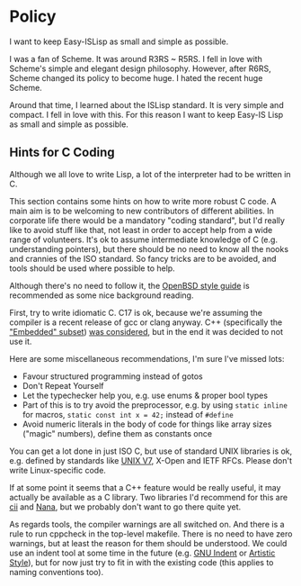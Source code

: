# Policy 

I want to keep Easy-ISLisp as small and simple as possible.

I was a fan of Scheme. It was around R3RS ~ R5RS. I fell in love with Scheme's simple and elegant design philosophy. 
However, after R6RS, Scheme changed its policy to become huge.
I hated the recent huge Scheme.

Around that time, I learned about the ISLisp standard. It is very simple and compact. I fell in love with this.
For this reason I want to keep Easy-IS Lisp as small and simple as possible.

## Hints for C Coding

Although we all love to write Lisp, a lot of the interpreter had to be written in C.

This section contains some hints on how to write more robust C code.
A main aim is to be welcoming to new contributors of different abilities.
In corporate life there would be a mandatory "coding standard", but I'd really like to avoid stuff like that, not least in order to accept help from a wide range of volunteers.
It's ok to assume intermediate knowledge of C (e.g. understanding pointers), but there should be no need to know all the nooks and crannies of the ISO standard.
So fancy tricks are to be avoided, and tools should be used where possible to help.

Although there's no need to follow it, the
[OpenBSD style guide](https://man.openbsd.org/style)
is recommended as some nice background reading.

First, try to write idiomatic C.
C17 is ok, because we're assuming the compiler is a recent release of gcc or clang anyway.
C++ (specifically the
["Embedded" subset](https://en.wikipedia.org/wiki/Embedded_C%2B%2B))
[was considered](https://github.com/sasagawa888/eisl/issues/95),
but in the end it was decided to not use it.

Here are some miscellaneous recommendations, I'm sure I've missed lots:
* Favour structured programming instead of gotos
* Don't Repeat Yourself
* Let the typechecker help you, e.g. use enums & proper bool types
* Part of this is to try avoid the preprocessor, e.g. by using `static inline` for macros, `static const int x = 42;` instead of `#define`
* Avoid numeric literals in the body of code for things like array sizes ("magic" numbers), define them as constants once

You can get a lot done in just ISO C, but use of standard UNIX libraries is ok, e.g. defined by standards like
[UNIX V7](https://en.wikipedia.org/wiki/Single_UNIX_Specification),
X-Open and IETF RFCs.
Please don't write Linux-specific code.

If at some point it seems that a C++ feature would be really useful, it may actually be available as a C library.
Two libraries I'd recommend for this are
[cii](https://github.com/drh/cii)
and
[Nana](https://github.com/pjmaker/nana),
but we probably don't want to go there quite yet.

As regards tools, the compiler warnings are all switched on.
And there is a rule to run cppcheck in the top-level makefile.
There is no need to have zero warnings, but at least the reason for them should be understood.
We could use an indent tool at some time in the future (e.g.
[GNU Indent](https://www.gnu.org/software/indent/) or
[Artistic Style](http://astyle.sourceforge.net/)),
but for now just try to fit in with the existing code (this applies to naming conventions too).
